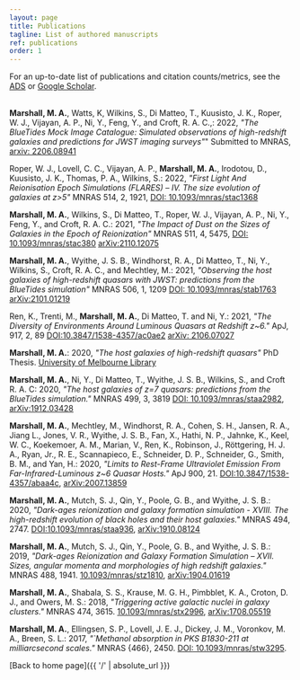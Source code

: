 ```yaml
---
layout: page
title: Publications
tagline: List of authored manuscripts
ref: publications
order: 1
---
```


For an up-to-date list of publications and citation counts/metrics, see the [ADS](https://ui.adsabs.harvard.edu/search/q=orcid%3A0000-0001-6434-7845&sort=date+desc) or [Google Scholar](https://scholar.google.com/citations?user=3WZ2z5gAAAAJ&hl=en).
<br>
<br>

**Marshall, M. A.**, Watts, K, Wilkins, S., Di Matteo, T., Kuusisto, J. K., Roper, W. J., Vijayan, A. P., Ni, Y., Feng, Y., and Croft, R. A. C.,: 2022, *"The BlueTides Mock Image Catalogue: Simulated observations of high-redshift galaxies and predictions for JWST imaging surveys"*" Submitted to MNRAS, [arxiv: 2206.08941](https://arxiv.org/abs/2206.08941)

Roper, W. J., Lovell, C. C., Vijayan, A. P., **Marshall, M. A.**, Irodotou, D., Kuusisto, J. K., Thomas, P. A., Wilkins, S.: 2022, *"First Light And Reionisation Epoch Simulations (FLARES) – IV. The size evolution of galaxies at z>5"* MNRAS 514, 2, 1921, [DOI: 10.1093/mnras/stac1368](https://doi.org/10.1093/mnras/stac1368)

**Marshall, M. A.**, Wilkins, S., Di Matteo, T., Roper, W. J., Vijayan, A. P., Ni, Y., Feng, Y., and Croft, R. A. C.: 2021, *"The Impact of Dust on the Sizes of Galaxies in the Epoch of Reionization"* MNRAS 511, 4,  5475, [DOI: 10.1093/mnras/stac380](https://doi.org/10.1093/mnras/stac380) [arXiv:2110.12075](https://arxiv.org/abs/2110.12075)

**Marshall, M. A.**, Wyithe, J. S. B., Windhorst, R. A., Di Matteo, T., Ni, Y., Wilkins, S., Croft, R. A. C., and Mechtley, M.: 2021, *"Observing the host galaxies of high-redshift quasars with JWST: predictions from the BlueTides simulation"* MNRAS 506, 1, 1209 [DOI: 10.1093/mnras/stab1763](https://doi.org/10.1093/mnras/stab1763) [arXiv:2101.01219](https://arxiv.org/abs/2101.01219)


Ren, K., Trenti, M., **Marshall, M. A.**, Di Matteo, T. and Ni, Y.: 2021, *"The Diversity of Environments Around Luminous Quasars at Redshift  z~6."* ApJ,  917, 2, 89 [DOI:10.3847/1538-4357/ac0ae2](https://doi.org/10.3847/1538-4357/ac0ae2) [arXiv: 2106.07027](https://arxiv.org/abs/2106.07027)


**Marshall, M. A.**: 2020, *"The host galaxies of high-redshift quasars"* PhD Thesis. [University of Melbourne Library](http://hdl.handle.net/11343/245491)

**Marshall, M. A.**, Ni, Y., Di Matteo, T., Wyithe, J. S. B., Wilkins, S., and Croft R. A. C: 2020, *"The host galaxies of z=7 quasars: predictions from the BlueTides simulation."* MNRAS 499, 3, 3819 [DOI: 10.1093/mnras/staa2982](https://doi.org/10.1093/mnras/staa2982), [arXiv:1912.03428](https://arxiv.org/abs/1912.03428)

**Marshall, M. A.**, Mechtley, M., Windhorst, R. A., Cohen, S. H., Jansen, R. A., Jiang L., Jones, V. R., Wyithe, J. S. B.,  Fan, X., Hathi, N. P., Jahnke, K.,  Keel, W. C., Koekemoer, A. M.,  Marian, V.,  Ren, K., Robinson, J., Röttgering, H. J. A., Ryan, Jr., R. E., Scannapieco, E., Schneider, D. P.,  Schneider, G.,  Smith, B. M., and Yan, H.: 2020, *"Limits to Rest-Frame Ultraviolet Emission From Far-Infrared-Luminous z~6 Quasar Hosts."* ApJ 900, 21. [DOI:10.3847/1538-4357/abaa4c](https://doi.org/10.3847/1538-4357/abaa4c), [arXiv:2007.13859](https://arxiv.org/abs/2007.13859)

**Marshall, M. A.**, Mutch, S. J., Qin, Y., Poole, G. B., and Wyithe, J. S. B.: 2020, *"Dark-ages reionization and galaxy formation simulation - XVIII. The
 high-redshift evolution of black holes and their host galaxies."*  MNRAS 494, 2747. [DOI:10.1093/mnras/staa936](https://doi.org/10.1093/mnras/staa936), [arXiv:1910.08124](https://arxiv.org/abs/1910.08124)

**Marshall, M. A.**, Mutch, S. J., Qin, Y., Poole, G. B., and Wyithe, J. S. B.: 2019, *"Dark-ages Reionization and Galaxy Formation Simulation – XVII. Sizes, angular momenta and morphologies of high redshift galaxies."*  MNRAS 488, 1941.
[10.1093/mnras/stz1810](https://doi.org/10.1093/mnras/stz1810), [arXiv:1904.01619](https://arxiv.org/abs/1904.01619)

**Marshall, M. A.**, Shabala, S. S., Krause, M. G. H., Pimbblet, K. A., Croton, D. J., and Owers, M. S.: 2018, *"Triggering active galactic nuclei in galaxy clusters."*  MNRAS 474, 3615.
[10.1093/mnras/stx2996](https://doi.org/10.1093/mnras/stx2996), [arXiv:1708.05519](https://arxiv.org/abs/1708.05519)

**Marshall, M. A.**, Ellingsen, S. P., Lovell, J. E. J., Dickey, J. M., Voronkov, M. A., Breen, S. L.: 2017, *"`Methanol absorption in PKS B1830-211 at milliarcsecond scales."* MNRAS {466}, 2450.
[DOI: 10.1093/mnras/stw3295](https://doi.org/10.1093/mnras/stw3295).


[Back to home page]({{ '/' | absolute_url }})
